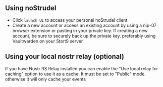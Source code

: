 ## Using noStrudel

- Click `launch UI` to access your personal noStrudel client
- Create a new account or access an existing account by using a nip-07 browser extension or pasting in your private key. If creating a new account, be sure to securely back up the private key, preferably using Vaultwarden on your Start9 server

## Using your local nostr relay (optional)

If you have Nostr RS Relay installed you can enable the "Use local relay for caching" option to use it as a cache.
It must be set to "Public" mode. otherwise it will only cache your events
